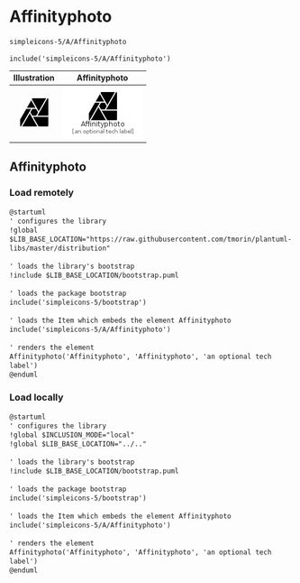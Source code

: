 # Affinityphoto


```text
simpleicons-5/A/Affinityphoto
```

```text
include('simpleicons-5/A/Affinityphoto')
```



| Illustration | Affinityphoto |
| :---: | :---: |
| ![illustration for Illustration](../../simpleicons-5/A/Affinityphoto.png) | ![illustration for Affinityphoto](../../simpleicons-5/A/Affinityphoto.Local.png) |




## Affinityphoto

### Load remotely
```plantuml
@startuml
' configures the library
!global $LIB_BASE_LOCATION="https://raw.githubusercontent.com/tmorin/plantuml-libs/master/distribution"

' loads the library's bootstrap
!include $LIB_BASE_LOCATION/bootstrap.puml

' loads the package bootstrap
include('simpleicons-5/bootstrap')

' loads the Item which embeds the element Affinityphoto
include('simpleicons-5/A/Affinityphoto')

' renders the element
Affinityphoto('Affinityphoto', 'Affinityphoto', 'an optional tech label')
@enduml
```

### Load locally
```plantuml
@startuml
' configures the library
!global $INCLUSION_MODE="local"
!global $LIB_BASE_LOCATION="../.."

' loads the library's bootstrap
!include $LIB_BASE_LOCATION/bootstrap.puml

' loads the package bootstrap
include('simpleicons-5/bootstrap')

' loads the Item which embeds the element Affinityphoto
include('simpleicons-5/A/Affinityphoto')

' renders the element
Affinityphoto('Affinityphoto', 'Affinityphoto', 'an optional tech label')
@enduml
```

